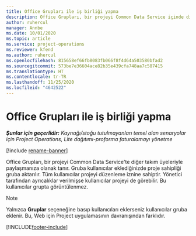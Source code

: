 ```yaml
---
title: Office Grupları ile iş birliği yapma
description: Office Grupları, bir projeyi Common Data Service içinde diğer takım üyeleriyle paylaşmanıza olanak tanır.
author: ruhercul
manager: Annbe
ms.date: 10/01/2020
ms.topic: article
ms.service: project-operations
ms.reviewer: kfend
ms.author: ruhercul
ms.openlocfilehash: 815658ef66fb8083fb066f8f4d64a503580bfad2
ms.sourcegitcommit: 573be7e36604ace82b35e439cfa748aa7c587415
ms.translationtype: HT
ms.contentlocale: tr-TR
ms.lasthandoff: 11/25/2020
ms.locfileid: "4642522"
---
```

# <a name="collaboration-with-office-groups"></a>Office Grupları ile iş birliği yapma

_**Şunlar için geçerlidir:** Kaynağı/stoğu tutulmayanları temel alan senaryolar için Project Operations, Lite dağıtımı-proforma faturalamayı yönetme_

[!include [rename-banner](~/includes/cc-data-platform-banner.md)]

Office Grupları, bir projeyi Common Data Service'te diğer takım üyeleriyle paylaşmanıza olanak tanır. Gruba kullanıcılar eklediğinizde proje sahipliği gruba aktarılır. Tüm kullanıcılar projeyi düzenleme iznine sahiptir. Yönetici tarafından ayrıcalıklar verilmişse kullanıcılar projeyi de görebilir. Bu kullanıcılar grupta görüntülenmez.

> [!NOTE] 
> Yalnızca **Gruplar** seçeneğine basıp kullanıcıları eklerseniz kullanıcılar gruba eklenir. Bu, Web için Project uygulamasının davranışından farklıdır. 



[!INCLUDE[footer-include](../includes/footer-banner.md)]